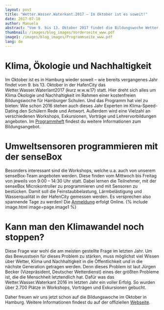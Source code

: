 ```yaml
---
layout: post
title: "Wetter.Wasser.Waterkant.2017 – Im Oktober ist es soweit!"
date: 2017-07-18
author: Manuela
abstract: "Vom 9. bis 13. Oktober 2017 findet die Bildungswoche Wetter.Wasser.Waterlant 2017 erneut in der HafenCity in Hamburg statt – die senseBox ist mit Workshops zum Thema Umweltsensoren vor Ort."
thumbnail: /images/blog_images/Vorderseite_www.pdf
image1: /images/blog_images/Programmseite_www.pdf
lang: de
---
```

Klima, Ökologie und Nachhaltigkeit
============
Im Oktober ist es in Hamburg wieder soweit – wie bereits vergangenes Jahr findet  vom 9. bis 13. Oktober in der HafenCity das Wetter.Wasser.Waterlant2017 (kurz w.w.w.17) statt. Hier dreht sich alles um Klima Ökologie und Nachhaltigkeit im Rahmen einer kostenfreien Bildungswoche für Hamburger Schulen. Und das Programm hat viel zu bieten: Wie schon 2016 stehen auch dieses Jahr Experten im Klima-Speed-Dating den Schülern Rede und Antwort. Außerdem wird eine Vielzahl an verschiedenen Workshops, Exkursionen, Vorträge und Lehrervorbildungen angeboten. 
Im <a href="http://www2017.de/programmheft/">Programmheft</a> findest du weitere Informationen zum Bildungsangebot.


Umweltsensoren programmieren mit der senseBox
============
Besonders interessant sind die Workshops, welche u.a. auch von unserem senseBox-Team angeboten werden. Diese finden vom Mittwoch bis Freitag von jeweils von 9:00 – 14:30 Uhr statt. Dabei lernen die Teilnehmer, mit der senseBox Microkontroller zu programmieren und mit Sensoren zu bestücken. Damit soll die Feinstaubbelastung, Lärmbelästigung und Wasserqualität in der HafenCity gemessen werden. Es versprechen also spannende Tage zu werden!
Die <a href="http://www2017.de/anmeldung/">Anmeldung</a> erfolgt Online.
{% include image.html image=page.image1 %}


Kann man den Klimawandel noch stoppen?
============
Diese Frage war wohl die am meisten gestellte Frage im letzten Jahr. Um das Bewusstsein für dieses Problem zu stärken, muss möglichst viel Wissen über Wetter, Klima und Nachhaltigkeit in die Öffentlichkeit und in die nächste Generation getragen werden. Denn dieses Problem ist laut Jürgen Becker (Vizepräsident, Deutscher Wetterdienst) eines der größten Probleme ist, die die Menschheit letztendlich hat.
Dafür was das Wetter.Wasser.Waterkant 2016 im letzten Jahr ein voller Erfolg. So wurden über 2.700 Plätze in Workshops, Vorträgen und Exkursionen gebucht.

Daher freuen wir uns jetzt schon auf die Bildungswoche im Oktober in Hamburg.
Weitere Informationen findest du auf der offiziellen <a href="http://www2017.de/">Webseite</a>.



